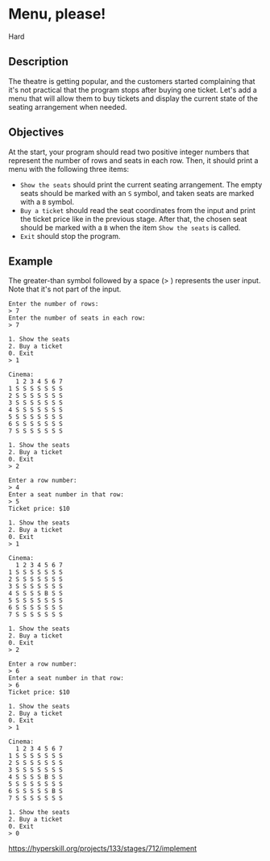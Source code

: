 # Menu, please!
 Hard
 
## Description
The theatre is getting popular, and the customers started complaining that it's not practical that the program stops after buying one ticket. Let's add a menu that will allow them to buy tickets and display the current state of the seating arrangement when needed.

## Objectives
At the start, your program should read two positive integer numbers that represent the number of rows and seats in each row. Then, it should print a menu with the following three items:

- `Show the seats` should print the current seating arrangement. The empty seats should be marked with an `S` symbol, and taken seats are marked with a `B` symbol.
- `Buy a ticket` should read the seat coordinates from the input and print the ticket price like in the previous stage. After that, the chosen seat should be marked with a `B` when the item `Show the seats` is called.
- `Exit` should stop the program.
## Example
The greater-than symbol followed by a space (> ) represents the user input. Note that it's not part of the input.
```
Enter the number of rows:
> 7
Enter the number of seats in each row:
> 7

1. Show the seats
2. Buy a ticket
0. Exit
> 1

Cinema:
  1 2 3 4 5 6 7
1 S S S S S S S
2 S S S S S S S
3 S S S S S S S
4 S S S S S S S
5 S S S S S S S
6 S S S S S S S
7 S S S S S S S

1. Show the seats
2. Buy a ticket
0. Exit
> 2

Enter a row number:
> 4
Enter a seat number in that row:
> 5
Ticket price: $10

1. Show the seats
2. Buy a ticket
0. Exit
> 1

Cinema:
  1 2 3 4 5 6 7
1 S S S S S S S
2 S S S S S S S
3 S S S S S S S
4 S S S S B S S
5 S S S S S S S
6 S S S S S S S
7 S S S S S S S

1. Show the seats
2. Buy a ticket
0. Exit
> 2

Enter a row number:
> 6
Enter a seat number in that row:
> 6
Ticket price: $10

1. Show the seats
2. Buy a ticket
0. Exit
> 1

Cinema:
  1 2 3 4 5 6 7
1 S S S S S S S
2 S S S S S S S
3 S S S S S S S
4 S S S S B S S
5 S S S S S S S
6 S S S S S B S
7 S S S S S S S

1. Show the seats
2. Buy a ticket
0. Exit
> 0
```
https://hyperskill.org/projects/133/stages/712/implement
